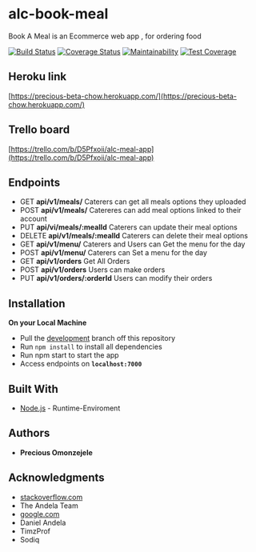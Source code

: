 # alc-book-meal
Book A Meal is an Ecommerce web app , for ordering food

[![Build Status](https://travis-ci.com/Preciousomonze/alc-book-meal.svg?branch=development)](https://travis-ci.com/Preciousomonze/alc-book-meal)
[![Coverage Status](https://coveralls.io/repos/github/Preciousomonze/alc-book-meal/badge.svg)](https://coveralls.io/github/Preciousomonze/alc-book-meal)
[![Maintainability](https://api.codeclimate.com/v1/badges/0ac02b550fac93eddfc4/maintainability)](https://codeclimate.com/github/Preciousomonze/alc-book-meal/maintainability)
[![Test Coverage](https://api.codeclimate.com/v1/badges/0ac02b550fac93eddfc4/test_coverage)](https://codeclimate.com/github/Preciousomonze/alc-book-meal/test_coverage)

## Heroku link
[https://precious-beta-chow.herokuapp.com/](https://precious-beta-chow.herokuapp.com/)

## Trello board
[https://trello.com/b/D5Pfxoii/alc-meal-app](https://trello.com/b/D5Pfxoii/alc-meal-app)

## Endpoints
- GET **api/v1/meals/** Caterers can get all meals options they uploaded
- POST **api/v1/meals/** Catereres can add meal options linked to their account
- PUT **api/vi/meals/:mealId** Caterers can update their meal options
- DELETE **api/v1/meals/:mealId** Caterers can delete their meal options
- GET **api/v1/menu/** Caterers and Users can Get the menu for the day 
- POST **api/v1/menu/** Caterers can Set a menu for the day 
- GET **api/v1/orders** Get All Orders
- POST **api/v1/orders** Users can make orders
- PUT **api/v1/orders/:orderId** Users can modify their orders
## Installation
**On your Local Machine**
- Pull the [development](https://github.com/preciousomonze/alc-book-meal) branch off this repository
- Run `npm install` to install all dependencies
- Run npm start to start the app
- Access endpoints on **`localhost:7000`**

## Built With
* [Node.js](http://www.nodejs.org/) - Runtime-Enviroment
## Authors
* **Precious Omonzejele**

## Acknowledgments

* [stackoverflow.com](https://stackoverflow.com)
* The Andela Team
* [google.com](https://google.com)
* Daniel Andela
* TimzProf
* Sodiq
